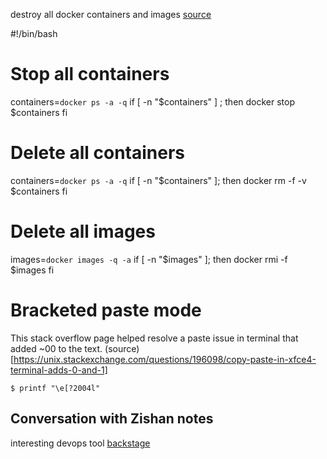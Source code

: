 destroy all docker containers and images
[source](https://gist.github.com/JeffBelback/5687bb02f3618965ca8f)

#!/bin/bash
# Stop all containers
containers=`docker ps -a -q`
if [ -n "$containers" ] ; then
        docker stop $containers
fi
# Delete all containers
containers=`docker ps -a -q`
if [ -n "$containers" ]; then
        docker rm -f -v $containers
fi
# Delete all images
images=`docker images -q -a`
if [ -n "$images" ]; then
        docker rmi -f $images
fi


# Bracketed paste mode 
This stack overflow page helped resolve a paste issue in terminal that added ~00 to the text.
(source)[https://unix.stackexchange.com/questions/196098/copy-paste-in-xfce4-terminal-adds-0-and-1]

``` $ printf "\e[?2004l" ```

## Conversation with Zishan notes 
interesting devops tool
[backstage](https://backstage.io/)

